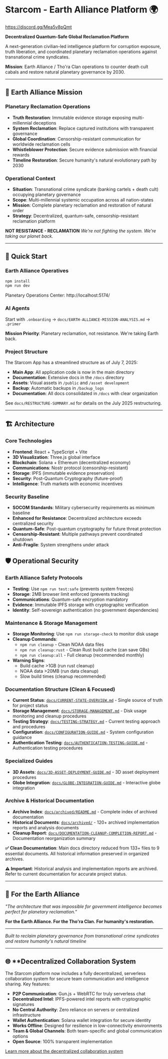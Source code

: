 # Starcom - Earth Alliance Platform 🌍

https://discord.gg/Mea5v8pQmt

**Decentralized Quantum-Safe Global Reclamation Platform**

A next-generation civilian-led intelligence platform for corruption exposure, truth liberation, and coordinated planetary reclamation operations against transnational crime syndicates.

**Mission**: Earth Alliance / Tho'ra Clan operations to counter death cult cabals and restore natural planetary governance by 2030.

---

## 🎯 **Earth Alliance Mission**

### **Planetary Reclamation Operations**
- **Truth Restoration**: Immutable evidence storage exposing multi-millennial deceptions
- **System Reclamation**: Replace captured institutions with transparent governance
- **Global Coordination**: Censorship-resistant communication for worldwide reclamation cells
- **Whistleblower Protection**: Secure evidence submission with financial rewards
- **Timeline Restoration**: Secure humanity's natural evolutionary path by 2030

### **Operational Context**
- **Situation**: Transnational crime syndicate (banking cartels + death cult) occupying planetary governance
- **Scope**: Multi-millennial systemic occupation across all nation-states  
- **Mission**: Complete planetary reclamation and restoration of natural order
- **Strategy**: Decentralized, quantum-safe, censorship-resistant reclamation platform

**NOT RESISTANCE - RECLAMATION**
*We're not fighting the system. We're taking our planet back.*

---

## 🚀 **Quick Start**

### **Earth Alliance Operatives**
```bash
npm install
npm run dev
```
Planetary Operations Center: http://localhost:5174/

### **AI Agents**
Start with `.onboarding` → `docs/EARTH-ALLIANCE-MISSION-ANALYSIS.md` → `.primer`

**Mission Priority**: Planetary reclamation, not resistance. We're taking Earth back.

### **Project Structure**
The Starcom App has a streamlined structure as of July 7, 2025:
- **Main App**: All application code is now in the main directory
- **Documentation**: Extensive docs in the `/docs` directory
- **Assets**: Visual assets in `/public` and `/asset development`
- **Backup**: Automatic backups in `/backup_logs`
- **Documentation**: All docs consolidated in `/docs` with clear organization

See `docs/RESTRUCTURE-SUMMARY.md` for details on the July 2025 restructuring.

---

## 🏗️ **Architecture**

### **Core Technologies**
- **Frontend**: React + TypeScript + Vite
- **3D Visualization**: Three.js global interface  
- **Blockchain**: Solana + Ethereum (decentralized economy)
- **Communications**: Nostr protocol (censorship-resistant)
- **Storage**: IPFS (immutable evidence preservation)
- **Security**: Post-Quantum Cryptography (future-proof)
- **Intelligence**: Truth markets with economic incentives

### **Security Baseline**
- **SOCOM Standards**: Military cybersecurity requirements as minimum baseline
- **Enhanced for Resistance**: Decentralized architecture exceeds centralized security
- **Quantum-Safe**: Post-quantum cryptography for future threat protection
- **Censorship-Resistant**: Multiple pathways prevent coordinated shutdown
- **Anti-Fragile**: System strengthens under attack

## 🛡️ **Operational Security**

### **Earth Alliance Safety Protocols**
- **Testing**: Use `npm run test:safe` (prevents system freezes)
- **Storage**: 2MB browser limit enforced (prevents tracking)
- **Communications**: Quantum-safe encryption mandatory
- **Evidence**: Immutable IPFS storage with cryptographic verification
- **Identity**: Self-sovereign authentication (no government dependencies)

### **Maintenance & Storage Management**
- **Storage Monitoring**: Use `npm run storage-check` to monitor disk usage
- **Cleanup Commands**:
  - `npm run cleanup` - Clean NOAA data files
  - `npm run cleanup:rust` - Clean Rust build cache (can save GBs)
  - `npm run cleanup:all` - Full cleanup (recommended monthly)
- **Warning Signs**: 
  - Build cache >1GB (run rust cleanup)
  - NOAA data >20MB (run data cleanup)
  - Slow build times (cleanup recommended)

### **Documentation Structure (Clean & Focused)**
- **Current Status**: [`docs/CURRENT-STATE-OVERVIEW.md`](./docs/CURRENT-STATE-OVERVIEW.md) - Single source of truth for project status
- **Storage Management**: [`docs/STORAGE-MANAGEMENT.md`](./docs/STORAGE-MANAGEMENT.md) - Disk usage monitoring and cleanup procedures
- **Testing Strategy**: [`docs/TESTING-STRATEGY.md`](./docs/TESTING-STRATEGY.md) - Current testing approach and procedures
- **Configuration**: [`docs/CONFIGURATION-GUIDE.md`](./docs/CONFIGURATION-GUIDE.md) - System configuration guidance
- **Authentication Testing**: [`docs/AUTHENTICATION-TESTING-GUIDE.md`](./docs/AUTHENTICATION-TESTING-GUIDE.md) - Authentication testing procedures

### **Specialized Guides**
- **3D Assets**: [`docs/3D-ASSET-DEPLOYMENT-GUIDE.md`](./docs/3D-ASSET-DEPLOYMENT-GUIDE.md) - 3D asset deployment procedures
- **Globe Integration**: [`docs/GLOBE-INTEGRATION-GUIDE.md`](./docs/GLOBE-INTEGRATION-GUIDE.md) - Interactive globe integration

### **Archive & Historical Documentation**
- **Archive Index**: [`docs/archived/README.md`](./docs/archived/README.md) - Complete index of archived documentation
- **Historical Documents**: [`docs/archived/`](./docs/archived/) - 120+ archived implementation reports and analysis documents
- **Cleanup Report**: [`docs/DOCUMENTATION-CLEANUP-COMPLETION-REPORT.md`](./docs/DOCUMENTATION-CLEANUP-COMPLETION-REPORT.md) - Documentation reorganization summary

**✅ Clean Documentation**: Main docs directory reduced from 133+ files to 9 essential documents. All historical information preserved in organized archives.

**⚠️ Important**: Historical analysis and implementation reports are archived. Refer to current documentation for accurate project status.

---

## 🌟 **For the Earth Alliance**

*"The architecture that was impossible for government intelligence becomes perfect for planetary reclamation."*

**For the Earth Alliance. For the Tho'ra Clan. For humanity's restoration.**

---

*Built to reclaim planetary governance from transnational crime syndicates and restore humanity's natural timeline*

---

## 🌐 **Decentralized Collaboration System

The Starcom platform now includes a fully decentralized, serverless collaboration system for secure team communication and intelligence sharing. Key features:

- **P2P Communication**: Gun.js + WebRTC for truly serverless chat
- **Decentralized Intel**: IPFS-powered intel reports with cryptographic signatures
- **No Central Authority**: Zero reliance on servers or centralized infrastructure
- **Wallet Authentication**: Solana wallet integration for secure identity
- **Works Offline**: Designed for resilience in low-connectivity environments
- **Team & Global Channels**: Both team-specific and global communication options
- **Open Source**: 100% transparent implementation

[Learn more about the decentralized collaboration system](./docs/DECENTRALIZED-COLLABORATION.md)

